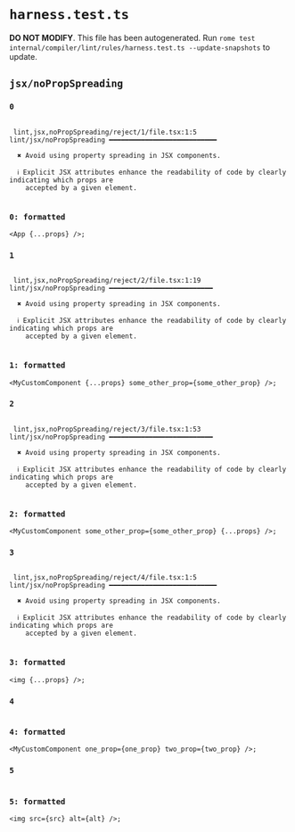 # `harness.test.ts`

**DO NOT MODIFY**. This file has been autogenerated. Run `rome test internal/compiler/lint/rules/harness.test.ts --update-snapshots` to update.

## `jsx/noPropSpreading`

### `0`

```

 lint,jsx,noPropSpreading/reject/1/file.tsx:1:5 lint/jsx/noPropSpreading ━━━━━━━━━━━━━━━━━━━━━━━━━━━

  ✖ Avoid using property spreading in JSX components.

  ℹ Explicit JSX attributes enhance the readability of code by clearly indicating which props are
    accepted by a given element.


```

### `0: formatted`

```tsx
<App {...props} />;

```

### `1`

```

 lint,jsx,noPropSpreading/reject/2/file.tsx:1:19 lint/jsx/noPropSpreading ━━━━━━━━━━━━━━━━━━━━━━━━━━

  ✖ Avoid using property spreading in JSX components.

  ℹ Explicit JSX attributes enhance the readability of code by clearly indicating which props are
    accepted by a given element.


```

### `1: formatted`

```tsx
<MyCustomComponent {...props} some_other_prop={some_other_prop} />;

```

### `2`

```

 lint,jsx,noPropSpreading/reject/3/file.tsx:1:53 lint/jsx/noPropSpreading ━━━━━━━━━━━━━━━━━━━━━━━━━━

  ✖ Avoid using property spreading in JSX components.

  ℹ Explicit JSX attributes enhance the readability of code by clearly indicating which props are
    accepted by a given element.


```

### `2: formatted`

```tsx
<MyCustomComponent some_other_prop={some_other_prop} {...props} />;

```

### `3`

```

 lint,jsx,noPropSpreading/reject/4/file.tsx:1:5 lint/jsx/noPropSpreading ━━━━━━━━━━━━━━━━━━━━━━━━━━━

  ✖ Avoid using property spreading in JSX components.

  ℹ Explicit JSX attributes enhance the readability of code by clearly indicating which props are
    accepted by a given element.


```

### `3: formatted`

```tsx
<img {...props} />;

```

### `4`

```

```

### `4: formatted`

```tsx
<MyCustomComponent one_prop={one_prop} two_prop={two_prop} />;

```

### `5`

```

```

### `5: formatted`

```tsx
<img src={src} alt={alt} />;

```
